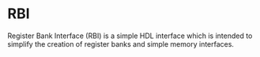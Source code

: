 # RBI
Register Bank Interface (RBI) is a simple HDL interface which is intended to simplify the creation of register banks and simple memory interfaces.

